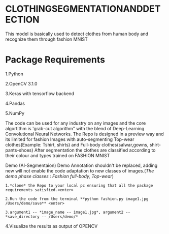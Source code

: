 # CLOTHINGSEGMENTATIONANDDETECTION
This model is basically used to detect clothes from human body and recognize them through fashion MNIST


# Package Requirements
1.Python
  
2.OpenCV 3.1.0
  
3.Keras with tensorflow backend
  
4.Pandas
  
5.NumPy

 The code can be used for any industry on any images and the core algortithm is 'grab-cut algorithm" with the blend of Deep-Learning Convolutional Neural Networks. The Repo is designed in a preview way and its limited for fashion Images with auto-segmenting Top-wear clothes(Example: Tshirt, shirts) and Full-body clothes(salwar,gowns, shirt-pants-shoes) After segmentation the clothes are classified according to their colour and types trained on FASHION MNIST
 



Demo (AI-Segmentaion)
Demo Annotation shouldn't be replaced, adding new will not enable the code adaptation to new classes of images.(*The demo phase classes : Fashion full-body, Top-wear*)
```
1.*clone* the Repo to your local pc ensuring that all the package requirements satisfied.<enter>
  
2.Run the code from the terminal **python fashion.py image1.jpg /Users/demo/save** <enter>
  
3.argument1 -- *image_name -- image1.jpg*, argument2 -- *save_directory -- /Users/demo/*
```
4.Visualize the results as output of OPENCV

